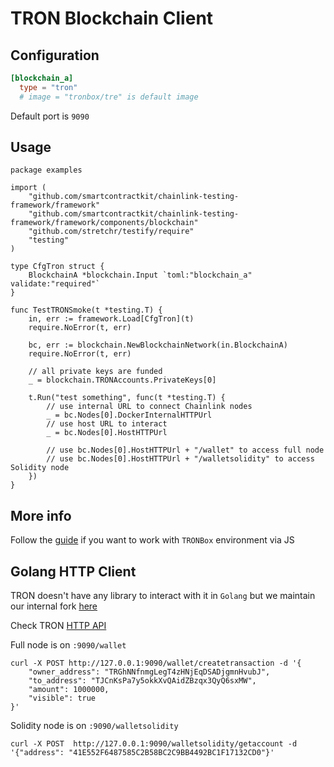 # TRON Blockchain Client

## Configuration
```toml
[blockchain_a]
  type = "tron"
  # image = "tronbox/tre" is default image
```
Default port is `9090`

## Usage
```golang
package examples

import (
	"github.com/smartcontractkit/chainlink-testing-framework/framework"
	"github.com/smartcontractkit/chainlink-testing-framework/framework/components/blockchain"
	"github.com/stretchr/testify/require"
	"testing"
)

type CfgTron struct {
	BlockchainA *blockchain.Input `toml:"blockchain_a" validate:"required"`
}

func TestTRONSmoke(t *testing.T) {
	in, err := framework.Load[CfgTron](t)
	require.NoError(t, err)

	bc, err := blockchain.NewBlockchainNetwork(in.BlockchainA)
	require.NoError(t, err)

	// all private keys are funded
	_ = blockchain.TRONAccounts.PrivateKeys[0]

	t.Run("test something", func(t *testing.T) {
		// use internal URL to connect Chainlink nodes
		_ = bc.Nodes[0].DockerInternalHTTPUrl
		// use host URL to interact
		_ = bc.Nodes[0].HostHTTPUrl

		// use bc.Nodes[0].HostHTTPUrl + "/wallet" to access full node
		// use bc.Nodes[0].HostHTTPUrl + "/walletsolidity" to access Solidity node
	})
}
```

## More info

Follow the [guide](https://developers.tron.network/reference/tronbox-quickstart) if you want to work with `TRONBox` environment via JS

## Golang HTTP Client

TRON doesn't have any library to interact with it in `Golang` but we maintain our internal fork [here](https://github.com/smartcontractkit/chainlink-internal-integrations/tree/69e35041cdea0bc38ddf642aa93fd3cc3fb5d0d9/tron/relayer/gotron-sdk)

Check TRON [HTTP API](https://tronprotocol.github.io/documentation-en/api/http/)

Full node is on `:9090/wallet`
```
curl -X POST http://127.0.0.1:9090/wallet/createtransaction -d '{                                                           
    "owner_address": "TRGhNNfnmgLegT4zHNjEqDSADjgmnHvubJ",
    "to_address": "TJCnKsPa7y5okkXvQAidZBzqx3QyQ6sxMW",
    "amount": 1000000,
    "visible": true
}'
```

Solidity node is on `:9090/walletsolidity`
```
curl -X POST  http://127.0.0.1:9090/walletsolidity/getaccount -d '{"address": "41E552F6487585C2B58BC2C9BB4492BC1F17132CD0"}'
```
